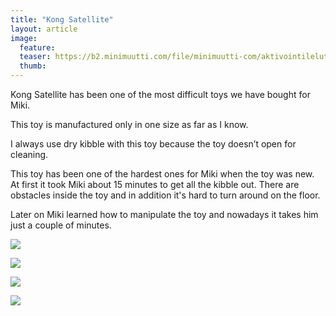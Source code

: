```yaml
---
title: "Kong Satellite"
layout: article
image:
  feature:
  teaser: https://b2.minimuutti.com/file/minimuutti-com/aktivointilelut/kongit/DSC34371-245px.jpg
  thumb:
---
```


Kong Satellite has been one of the most difficult toys we have bought for Miki.

This toy is manufactured only in one size as far as I know.

I always use dry kibble with this toy because the toy doesn’t open for cleaning.

This toy has been one of the hardest ones for Miki when the toy was new. At first it took Miki about 15 minutes to get all the kibble out. There are obstacles inside the toy and in addition it's hard to turn around on the floor.

Later on Miki learned how to manipulate the toy and nowadays it takes him just a couple of minutes.

![](https://b2.minimuutti.com/file/minimuutti-com/aktivointilelut/kongit/DSC34371-800px.jpg)

![](https://b2.minimuutti.com/file/minimuutti-com/aktivointilelut/kongit/DSC34366-800px.jpg)

![](https://b2.minimuutti.com/file/minimuutti-com/aktivointilelut/kongit/DSC17128-800px.jpg)

![](https://b2.minimuutti.com/file/minimuutti-com/aktivointilelut/kongit/DSC17421-800px.jpg)
